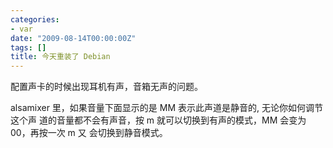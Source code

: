 ```yaml
---
categories:
- var
date: "2009-08-14T00:00:00Z"
tags: []
title: 今天重装了 Debian
---
```


配置声卡的时候出现耳机有声，音箱无声的问题。

alsamixer 里，如果音量下面显示的是 MM 表示此声道是静音的, 无论你如何调节这个声
道的音量都不会有声音，按 m 就可以切换到有声的模式，MM 会变为 00，再按一次 m 又
会切换到静音模式。
